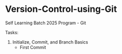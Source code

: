 # Version-Control-using-Git
Self Learning Batch 2025 Program - Git

Tasks: 
1) Initialize, Commit, and Branch Basics
    - First Commit